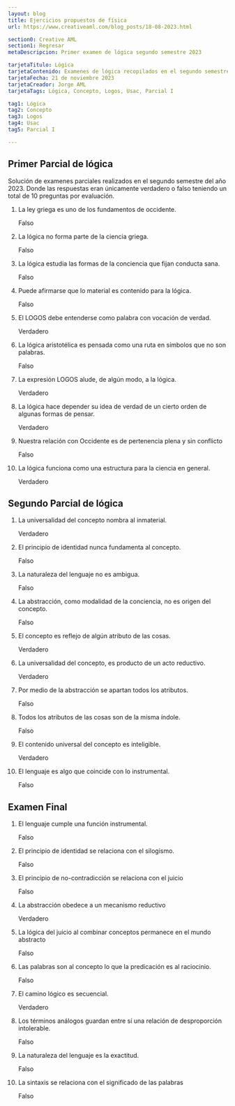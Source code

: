 ```yaml
---
layout: blog
title: Ejercicios propuestos de física
url: https://www.creativeaml.com/blog_posts/18-08-2023.html

section0: Creative AML
section1: Regresar
metaDescripcion: Primer examen de lógica segundo semestre 2023

tarjetaTitulo: Lógica
tarjetaContenido: Examenes de lógica recopilados en el segundo semestre del año 2023. 
tarjetaFecha: 21 de noviembre 2023
tarjetaCreador: Jorge AML
tarjetaTags: Lógica, Concepto, Logos, Usac, Parcial I 

tag1: Lógica
tag2: Concepto
tag3: Logos
tag4: Usac
tag5: Parcial I

---
```

<h2>Primer Parcial de lógica</h2>
<p>Solución de examenes parciales realizados en el segundo semestre del año 2023. Donde las respuestas eran únicamente verdadero o falso teniendo un total de 10 preguntas por evaluación.</p>
<ol>
    <li>La ley griega es uno de los fundamentos de occidente.<p class="respuestaA">Falso</p></li>
    <li>La lógica no forma parte de la ciencia griega. <p class="respuestaA">Falso</p></li>
    <li>La lógica estudia las formas de la conciencia que fijan conducta sana. <p class="respuestaA">Falso</p></li>
    <li>Puede afirmarse que lo material es contenido para la lógica.<p class="respuestaA">Falso</p></li>
    <li>El LOGOS debe entenderse como palabra con vocación de verdad. <p class="respuestaA">Verdadero</p></li>
    <li>La lógica aristotélica es pensada como una ruta en símbolos que no son palabras.<p class="respuestaA">Falso</p></li>
    <li>La expresión LOGOS alude, de algún modo, a la lógica.<p class="respuestaA">Verdadero</p></li>
    <li>La lógica hace depender su idea de verdad de un cierto orden de algunas formas de pensar. <p class="respuestaA">Verdadero</p></li>
    <li>Nuestra relación con Occidente es de pertenencia plena y sin conflicto<p class="respuestaA">Falso</p></li>
    <li>La lógica funciona como una estructura para la ciencia en general.<p class="respuestaA">Verdadero</p></li>
</ol>

<h2>Segundo Parcial de lógica</h2>
<ol>
    <li>La universalidad del concepto nombra al inmaterial.<p class="respuestaA">Verdadero</p></li>
    <li>El principio de identidad nunca fundamenta al concepto.<p class="respuestaA">Falso</p></li>
    <li>La naturaleza del lenguaje no es ambigua.<p class="respuestaA">Falso</p></li>
    <li>La abstracción, como modalidad de la conciencia, no es origen del concepto.<p class="respuestaA">Falso</p></li>
    <li>El concepto es reflejo de algún atributo de las cosas.<p class="respuestaA">Verdadero</p></li>
    <li>La universalidad del concepto, es producto de un acto reductivo. <p class="respuestaA">Verdadero</p></li>
    <li>Por medio de la abstracción se apartan todos los atributos.<p class="respuestaA">Falso</p></li>
    <li>Todos los atributos de las cosas son de la misma índole.<p class="respuestaA">Falso</p></li>
    <li>El contenido universal del concepto es inteligible.<p class="respuestaA">Verdadero</p></li>
    <li>El lenguaje es algo que coincide con lo instrumental.<p class="respuestaA">Falso</p></li>
</ol>

<h2>Examen Final</h2>
<ol>
    <li>El lenguaje cumple una función instrumental. <p class="respuestaA">Falso</p></li>
    <li>El principio de identidad se relaciona con el silogismo.<p class="respuestaA">Falso</p></li>
    <li>El principio de no-contradicción se relaciona con el juicio<p class="respuestaA">Falso</p></li>
    <li>La abstracción obedece a un mecanismo reductivo<p class="respuestaA">Verdadero</p></li>
    <li>La lógica del juicio al combinar conceptos permanece en el mundo abstracto<p class="respuestaA">Falso</p></li>
    <li>Las palabras son al concepto lo que la predicación es al raciocinio.<p class="respuestaA">Falso</p></li>
    <li>El camino lógico es secuencial.<p class="respuestaA">Verdadero</p></li>
    <li>Los términos análogos guardan entre sí una relación de desproporción intolerable.<p class="respuestaA">Falso</p></li>
    <li>La naturaleza del lenguaje es la exactitud. <p class="respuestaA">Falso</p></li>
    <li>La sintaxis se relaciona con el significado de las palabras<p class="respuestaA">Falso</p></li>
</ol>